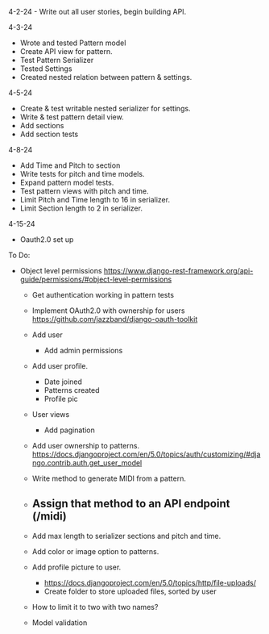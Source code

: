 4-2-24 - Write out all user stories, begin building API.

4-3-24
  - Wrote and tested Pattern model
  - Create API view for pattern.
  - Test Pattern Serializer
  - Tested Settings
  - Created nested relation between pattern & settings.

4-5-24
  - Create & test writable nested serializer for settings.
  - Write & test pattern detail view.
  - Add sections
  - Add section tests

4-8-24
  - Add Time and Pitch to section
  - Write tests for pitch and time models.
  - Expand pattern model tests.
  - Test pattern views with pitch and time.
  - Limit Pitch and Time length to 16 in serializer.
  - Limit Section length to 2 in serializer.

4-15-24
  - Oauth2.0 set up

To Do:
- Object level permissions
  https://www.django-rest-framework.org/api-guide/permissions/#object-level-permissions
  - Get authentication working in pattern tests
  - Implement OAuth2.0 with ownership for users https://github.com/jazzband/django-oauth-toolkit
  - Add user
    - Add admin permissions
  - Add user profile.
    - Date joined
    - Patterns created
    - Profile pic
  - User views
    - Add pagination
  - Add user ownership to patterns.
    https://docs.djangoproject.com/en/5.0/topics/auth/customizing/#django.contrib.auth.get_user_model
  - Write method to generate MIDI from a pattern.
  - Assign that method to an API endpoint (/midi)
    - 
  - Add max length to serializer sections and pitch and time.
  - Add color or image option to patterns.
  - Add profile picture to user.
    - https://docs.djangoproject.com/en/5.0/topics/http/file-uploads/
    - Create folder to store uploaded files, sorted by user


  - How to limit it to two with two names?
  - Model validation
